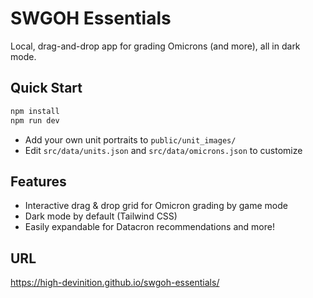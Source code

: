 # SWGOH Essentials

Local, drag-and-drop app for grading Omicrons (and more), all in dark mode.

## Quick Start

```bash
npm install
npm run dev
```

- Add your own unit portraits to `public/unit_images/`
- Edit `src/data/units.json` and `src/data/omicrons.json` to customize

## Features

- Interactive drag & drop grid for Omicron grading by game mode
- Dark mode by default (Tailwind CSS)
- Easily expandable for Datacron recommendations and more!

## URL
https://high-devinition.github.io/swgoh-essentials/
